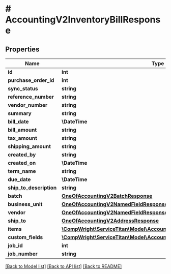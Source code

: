 # # AccountingV2InventoryBillResponse

## Properties

Name | Type | Description | Notes
------------ | ------------- | ------------- | -------------
**id** | **int** |  |
**purchase_order_id** | **int** |  | [optional]
**sync_status** | **string** |  | [optional]
**reference_number** | **string** |  | [optional]
**vendor_number** | **string** |  | [optional]
**summary** | **string** |  | [optional]
**bill_date** | **\DateTime** |  | [optional]
**bill_amount** | **string** |  | [optional]
**tax_amount** | **string** |  | [optional]
**shipping_amount** | **string** |  | [optional]
**created_by** | **string** |  | [optional]
**created_on** | **\DateTime** |  | [optional]
**term_name** | **string** |  | [optional]
**due_date** | **\DateTime** |  | [optional]
**ship_to_description** | **string** |  | [optional]
**batch** | [**OneOfAccountingV2BatchResponse**](OneOfAccountingV2BatchResponse.md) |  | [optional]
**business_unit** | [**OneOfAccountingV2NamedFieldResponse**](OneOfAccountingV2NamedFieldResponse.md) |  | [optional]
**vendor** | [**OneOfAccountingV2NamedFieldResponse**](OneOfAccountingV2NamedFieldResponse.md) |  | [optional]
**ship_to** | [**OneOfAccountingV2AddressResponse**](OneOfAccountingV2AddressResponse.md) |  | [optional]
**items** | [**\CompWright\ServiceTitan\Model\AccountingV2InventoryBillItemResponse[]**](AccountingV2InventoryBillItemResponse.md) |  | [optional]
**custom_fields** | [**\CompWright\ServiceTitan\Model\AccountingV2CustomFieldResponse[]**](AccountingV2CustomFieldResponse.md) |  | [optional]
**job_id** | **int** |  | [optional]
**job_number** | **string** |  | [optional]

[[Back to Model list]](../../README.md#models) [[Back to API list]](../../README.md#endpoints) [[Back to README]](../../README.md)
